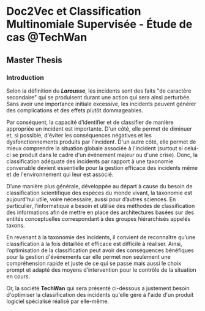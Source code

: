 # Doc2Vec et Classification Multinomiale Supervisée - Étude de cas @TechWan
## Master Thesis
### Introduction
Selon la définition du ***Larousse***, les incidents sont des faits "de caractère secondaire" qui se produisent durant une action qui sera ainsi perturbée.
Sans avoir une importance initiale excessive, les incidents peuvent générer des complications et des effets plutôt dommageables.

Par conséquent, la capacité d’identifier et de classifier de manière appropriée un incident est importante. D'un côté, elle permet de diminuer et, si possible, d'éviter les conséquences négatives et les dysfonctionnements produits par l'incident.
D'un autre côté, elle permet de mieux comprendre la situation globale associée à l'incident (surtout si celui-ci se produit dans le cadre d'un événement majeur ou d'une crise).
Donc, la classification adéquate des incidents par rapport à une taxonomie convenable devient essentielle pour la gestion efficace des incidents même et de l'environnement qui leur est associé.

D’une manière plus générale, développée au départ à cause du besoin de classification scientifique des espèces du monde vivant, la taxonomie est aujourd'hui utile, voire nécessaire, aussi pour d’autres sciences.
En particulier, l’informatique a besoin et utilise des méthodes de classification des informations afin de mettre en place des architectures basées sur des entités conceptuelles correspondant à des groupes hiérarchisés appelés taxons.

En revenant à la taxonomie des incidents, il convient de reconnaître qu’une classification à la fois détaillée et efficace est difficile à réaliser.
Ainsi, l’optimisation de la classification peut avoir des conséquences bénéfiques pour la gestion d'événements car elle permet non seulement une compréhension rapide et juste de ce qui se passe mais aussi le choix prompt et adapté des moyens d’intervention pour le contrôle de la situation en cours.

Or, la société **TechWan** qui sera présenté ci-dessous a justement besoin d'optimiser la classification des incidents qu'elle gère à l'aide d'un produit logiciel spécialisé réalisé par elle-même.
